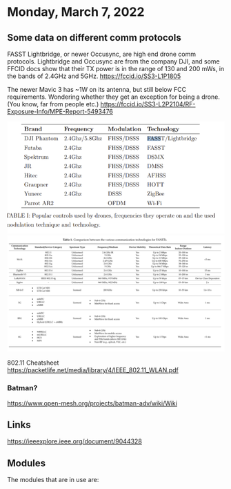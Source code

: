 # Monday, March 7, 2022

## Some data on different comm protocols
FASST Lightbridge, or newer Occusync, are high end drone comm protocols. Lightbridge and Occusync are from the company DJI, and some FFCID docs show that their TX power is in the range of 130 and 200 mWs, in the bands of 2.4GHz and 5GHz. https://fccid.io/SS3-L1P1805

The newer Mavic 3 has ~1W on its antenna, but still below FCC requirements. Wondering whether they get an exception for being a drone. (You know, far from people etc.)
https://fccid.io/SS3-L2P2104/RF-Exposure-Info/MPE-Report-5493476



![](../attachments/2022-03-07-22-43-11.png)
![](../attachments/2022-03-07-22-43-35.png)


802.11 Cheatsheet https://packetlife.net/media/library/4/IEEE_802.11_WLAN.pdf



### Batman?

https://www.open-mesh.org/projects/batman-adv/wiki/Wiki

## Links
https://ieeexplore.ieee.org/document/9044328


## Modules
The modules that are in use are:
 
